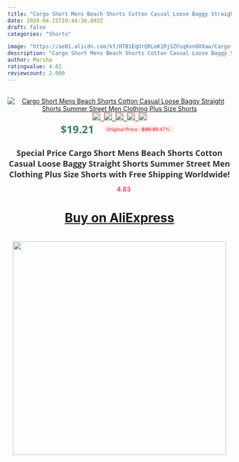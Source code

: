 ```yaml
---
title: "Cargo Short Mens Beach Shorts Cotton Casual Loose Baggy Straight Shorts Summer Street Men Clothing Plus Size Shorts"
date: 2020-04-25T10:44:36.892Z
draft: false
categories: "Shorts"

image: "https://ae01.alicdn.com/kf/HTB1EqUrQRLoK1RjSZFuq6xn0XXaw/Cargo-Short-Mens-Beach-Shorts-Cotton-Casual-Loose-Baggy-Straight-Shorts-Summer-Street-Men-Clothing-Plus.jpg"
description: "Cargo Short Mens Beach Shorts Cotton Casual Loose Baggy Straight Shorts Summer Street Men Clothing Plus Size Shorts"
author: Marsha
ratingvalue: 4.83
reviewcount: 2.000
---
```

<br>
<div style="text-align: center;">
<a href="https://s.click.aliexpress.com/e/_AFO5Nx" target="_blank" rel="nofollow noopener noreferrer"><img alt="Cargo Short Mens Beach Shorts Cotton Casual Loose Baggy Straight Shorts Summer Street Men Clothing Plus Size Shorts" class="magnifier-image" src="https://ae01.alicdn.com/kf/HTB1EqUrQRLoK1RjSZFuq6xn0XXaw/Cargo-Short-Mens-Beach-Shorts-Cotton-Casual-Loose-Baggy-Straight-Shorts-Summer-Street-Men-Clothing-Plus.jpg_640x640.jpg">
<br>
<img style="border:1px solid salmon" src="https://ae01.alicdn.com/kf/HTB1EqUrQRLoK1RjSZFuq6xn0XXaw/Cargo-Short-Mens-Beach-Shorts-Cotton-Casual-Loose-Baggy-Straight-Shorts-Summer-Street-Men-Clothing-Plus.jpg_120x120.jpg">&nbsp;&nbsp;<img style="border:1px solid salmon" src="https://ae01.alicdn.com/kf/HTB1qS7DQNjaK1RjSZFAq6zdLFXaY/Cargo-Short-Mens-Beach-Shorts-Cotton-Casual-Loose-Baggy-Straight-Shorts-Summer-Street-Men-Clothing-Plus.jpg_120x120.jpg">&nbsp;&nbsp;<img style="border:1px solid salmon" src="https://ae01.alicdn.com/kf/HTB1D8UmQMDqK1RjSZSyq6yxEVXaU/Cargo-Short-Mens-Beach-Shorts-Cotton-Casual-Loose-Baggy-Straight-Shorts-Summer-Street-Men-Clothing-Plus.jpg_120x120.jpg">&nbsp;&nbsp;<img style="border:1px solid salmon" src="https://ae01.alicdn.com/kf/HTB1yu.pQHPpK1RjSZFFq6y5PpXaZ/Cargo-Short-Mens-Beach-Shorts-Cotton-Casual-Loose-Baggy-Straight-Shorts-Summer-Street-Men-Clothing-Plus.jpg_120x120.jpg">&nbsp;&nbsp;<img style="border:1px solid salmon" src="https://ae01.alicdn.com/kf/HTB1s6EsQOrpK1RjSZFhq6xSdXXaM/Cargo-Short-Mens-Beach-Shorts-Cotton-Casual-Loose-Baggy-Straight-Shorts-Summer-Street-Men-Clothing-Plus.jpg_120x120.jpg"></a></div><br0>
<div style="text-align: center;"><span style="background-color: white; border: 0px; box-sizing: border-box; color: seagreen; display: inline-block; font-family: &quot;open sans&quot; , &quot;arial&quot; , &quot;helvetica&quot; , sans-serif , &quot;heiti&quot;; font-size: 24px; font-stretch: inherit; font-weight: 700; line-height: inherit; margin: 0px 10px 0px 0px; padding: 0px; vertical-align: middle;">$19.21 </span>
<span style="background: rgb(255 , 241 , 241); border-radius: 3px; border: 0px; box-sizing: border-box; color: #ff4747; display: inline-block; font-family: inherit; font-size: 12px; font-stretch: inherit; font-style: inherit; font-variant: inherit; font-weight: 600; line-height: inherit; margin: 0px; padding: 2px 5px; transform: scale(0.9); vertical-align: middle;">Original Price : <b style="text-decoration: line-through;">$36.25 </b> 47%&nbsp;&nbsp;</span></div>
<h1 style="color: #333333; display: inline-block; font-family: &quot;open sans&quot; , &quot;arial&quot; , &quot;helvetica&quot; , sans-serif , &quot;heiti&quot;; font-size: 18px; font-stretch: inherit; font-weight: 700; text-align: center;">Special Price Cargo Short Mens Beach Shorts Cotton Casual Loose Baggy Straight Shorts Summer Street Men Clothing Plus Size Shorts with Free Shipping Worldwide!</h1>
<div style="color: #ff4747; text-align: center;">
<img src="https://4.bp.blogspot.com/-M0ZcTcb-5uY/XleCXlxnR4I/AAAAAAAAAEc/OrjgMkXV1oMQFaCRZj5HQwOCBcu3w1FegCPcBGAYYCw/s1600/star.png" style="height: 15px;">&nbsp;<b>4.83</b></div>
<div class="button_cont" align="center"><a class="buynow_a" href="https://s.click.aliexpress.com/e/_AFO5Nx" target="_blank" rel="nofollow noopener noreferrer"><H1>Buy on AliExpress</H1></a></div><br>
<div class="separator" style="clear: both; text-align: center;">
<img src="https://lh3.googleusercontent.com/-pTy5HemUv9M/XlePHvY0dAI/AAAAAAAAAE4/0nX5iRUoIWY8eMW9Dpxeirr157OZliDIgCLcBGAsYHQ/s1600/badge.gif" width="480">
</div>

